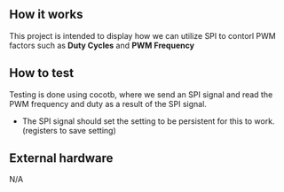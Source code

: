 
## How it works

This project is intended to display how we can utilize SPI to contorl PWM factors such as **Duty Cycles** and **PWM Frequency**

## How to test

Testing is done using cocotb, where we send an SPI signal and read the PWM frequency and duty as a result of the SPI signal.
- The SPI signal should set the setting to be persistent for this to work. (registers to save setting)

## External hardware

N/A
